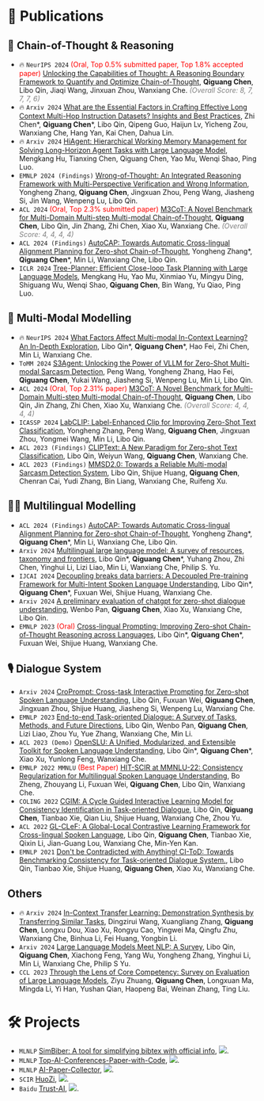 <!--
 * @Author: Qiguang Chen
 * @LastEditors: Qiguang Chen
 * @Date: 2023-10-11 00:50:08
 * @LastEditTime: 2024-05-25 15:33:23
 * @Description: 
 * 
-->

# 📝 Publications
## 🎯 Chain-of-Thought & Reasoning
- 🔥 ``NeurIPS 2024`` <span style="color:red">(Oral, Top 0.5% submitted paper, Top 1.8% accepted paper)</span> [Unlocking the Capabilities of Thought: A Reasoning Boundary Framework to Quantify and Optimize Chain-of-Thought](https://arxiv.org/abs/2410.05695), **Qiguang Chen**, Libo Qin, Jiaqi Wang, Jinxuan Zhou, Wanxiang Che. <span style="color:gray"><i>(Overall Score: 8, 7, 7, 7, 6)</i></span>
- 🔥 ``Arxiv 2024`` [What are the Essential Factors in Crafting Effective Long Context Multi-Hop Instruction Datasets? Insights and Best Practices](https://arxiv.org/pdf/2409.01893), Zhi Chen\*, **Qiguang Chen**\*, Libo Qin, Qipeng Guo, Haijun Lv, Yicheng Zou, Wanxiang Che, Hang Yan, Kai Chen, Dahua Lin.
- 🔥 ``Arxiv 2024`` [HiAgent: Hierarchical Working Memory Management for Solving Long-Horizon Agent Tasks with Large Language Model](https://arxiv.org/pdf/2408.09559), Mengkang Hu, Tianxing Chen, Qiguang Chen, Yao Mu, Wenqi Shao, Ping Luo.
- ``EMNLP 2024 (Findings)`` [Wrong-of-Thought: An Integrated Reasoning Framework with Multi-Perspective Verification and Wrong Information](https://arxiv.org/abs/2410.04463), Yongheng Zhang, **Qiguang Chen**, Jingxuan Zhou, Peng Wang, Jiasheng Si, Jin Wang, Wenpeng Lu, Libo Qin.
- ``ACL 2024`` <span style="color:red">(Oral, Top 2.3% submitted paper)</span> [M3CoT: A Novel Benchmark for
Multi-Domain Multi-step Multi-modal Chain-of-Thought](https://aclanthology.org/2024.acl-long.446.pdf), **Qiguang Chen**, Libo Qin, Jin Zhang, Zhi Chen, Xiao Xu, Wanxiang Che. <span style="color:gray"><i>(Overall Score: 4, 4, 4, 4)</i></span>
- ``ACL 2024 (Findings)`` [AutoCAP: Towards Automatic Cross-lingual Alignment Planning for Zero-shot Chain-of-Thought](https://aclanthology.org/2024.findings-acl.546.pdf), Yongheng Zhang\*, **Qiguang Chen**\*, Min Li, Wanxiang Che, Libo Qin.
- ``ICLR 2024`` [Tree-Planner: Efficient Close-loop Task Planning with Large Language Models](https://arxiv.org/abs/2310.08582), Mengkang Hu, Yao Mu, Xinmiao Yu, Mingyu Ding, Shiguang Wu, Wenqi Shao, **Qiguang Chen**, Bin Wang, Yu Qiao, Ping Luo.

## 👀 Multi-Modal Modelling
- 🔥 ``NeurIPS 2024`` [What Factors Affect Multi-modal In-Context Learning? An In-Depth Exploration](https://xxx), Libo Qin\*, **Qiguang Chen**\*, Hao Fei, Zhi Chen, Min Li, Wanxiang Che.
- ``ToMM 2024`` [S3Agent: Unlocking the Power of VLLM for Zero-Shot Multi-modal Sarcasm Detection](https://dl.acm.org/doi/pdf/10.1145/3690642), Peng Wang, Yongheng Zhang, Hao Fei, **Qiguang Chen**, Yukai Wang, Jiasheng Si, Wenpeng Lu, Min Li, Libo Qin.
- ``ACL 2024`` <span style="color:red">(Oral, Top 2.31% paper)</span> [M3CoT: A Novel Benchmark for
Multi-Domain Multi-step Multi-modal Chain-of-Thought](https://aclanthology.org/2024.acl-long.446.pdf), **Qiguang Chen**, Libo Qin, Jin Zhang, Zhi Chen, Xiao Xu, Wanxiang Che. <span style="color:gray"><i>(Overall Score: 4, 4, 4, 4)</i></span>
- ``ICASSP 2024`` [LabCLIP: Label-Enhanced Clip for Improving Zero-Shot Text Classification](https://ieeexplore.ieee.org/abstract/document/10446865/), Yongheng Zhang, Peng Wang, **Qiguang Chen**, Jingxuan Zhou, Yongmei Wang, Min Li, Libo Qin.
- ``ACL 2023 (Findings)`` [CLIPText: A New Paradigm for Zero-shot Text Classification](https://aclanthology.org/2023.findings-acl.69/), Libo Qin, Weiyun Wang, **Qiguang Chen**, Wanxiang Che.
- ``ACL 2023 (Findings)`` [MMSD2.0: Towards a Reliable Multi-modal Sarcasm Detection System](https://aclanthology.org/2023.findings-acl.689/), Libo Qin, Shijue Huang, **Qiguang Chen**, Chenran Cai, Yudi Zhang, Bin Liang, Wanxiang Che, Ruifeng Xu.


## 🏳️‍🌈 Multilingual Modelling
- ``ACL 2024 (Findings)`` [AutoCAP: Towards Automatic Cross-lingual Alignment Planning for Zero-shot Chain-of-Thought](https://aclanthology.org/2024.findings-acl.546.pdf), Yongheng Zhang\*, **Qiguang Chen**\*, Min Li, Wanxiang Che, Libo Qin.
- ``Arxiv 2024`` [Multilingual large language model: A survey of resources, taxonomy and frontiers](https://arxiv.org/abs/2404.04925), Libo Qin\*, **Qiguang Chen**\*, Yuhang Zhou, Zhi Chen, Yinghui Li, Lizi Liao, Min Li, Wanxiang Che, Philip S. Yu.
- ``IJCAI 2024`` [Decoupling breaks data barriers: A Decoupled Pre-training Framework for Multi-Intent Spoken Language Understanding](https://aclanthology.org/2024.findings-acl.546.pdf), Libo Qin\*, **Qiguang Chen**\*, Fuxuan Wei, Shijue Huang, Wanxiang Che.
- ``Arxiv 2024`` [A preliminary evaluation of chatgpt for zero-shot dialogue understanding](https://arxiv.org/abs/2304.04256), Wenbo Pan, **Qiguang Chen**, Xiao Xu, Wanxiang Che, Libo Qin.
- ``EMNLP 2023`` <span style="color:red">(Oral)</span> [Cross-lingual Prompting: Improving Zero-shot Chain-of-Thought Reasoning across Languages](https://arxiv.org/abs/2310.14799), Libo Qin\*, **Qiguang Chen**\*, Fuxuan Wei, Shijue Huang, Wanxiang Che.

## 🎙️ Dialogue System
- ``Arxiv 2024`` [CroPrompt: Cross-task Interactive Prompting for Zero-shot Spoken Language Understanding](https://arxiv.org/pdf/2406.10505), Libo Qin, Fuxuan Wei, **Qiguang Chen**, Jingxuan Zhou, Shijue Huang, Jiasheng Si, Wenpeng Lu, Wanxiang Che.
- ``EMNLP 2023`` [End-to-end Task-oriented Dialogue: A Survey of Tasks, Methods, and Future Directions](https://arxiv.org/abs/2311.09008), Libo Qin, Wenbo Pan, **Qiguang Chen**, Lizi Liao, Zhou Yu, Yue Zhang, Wanxiang Che, Min Li.
- ``ACL 2023 (Demo)`` [OpenSLU: A Unified, Modularized, and Extensible Toolkit for Spoken Language Understanding](https://aclanthology.org/2023.acl-demo.9/), Libo Qin\*, **Qiguang Chen**\*, Xiao Xu, Yunlong Feng, Wanxiang Che.
- ``EMNLP 2022 MMNLU`` <span style="color:red">(Best Paper)</span> [HIT-SCIR at MMNLU-22: Consistency Regularization for Multilingual Spoken Language Understanding](https://aclanthology.org/2022.mmnlu-1.4.pdf), Bo Zheng, Zhouyang Li, Fuxuan Wei, **Qiguang Chen**, Libo Qin, Wanxiang Che.
- ``COLING 2022`` [CGIM: A Cycle Guided Interactive Learning Model for Consistency Identification in Task-oriented Dialogue](https://aclanthology.org/2022.coling-1.37.pdf), Libo Qin, **Qiguang Chen**, Tianbao Xie, Qian Liu, Shijue Huang, Wanxiang Che, Zhou Yu.
- ``ACL 2022`` [GL-CLeF: A Global-Local Contrastive Learning Framework for Cross-lingual Spoken Language](https://aclanthology.org/2022.acl-long.191.pdf), Libo Qin, **Qiguang Chen**, Tianbao Xie, Qixin Li, Jian-Guang Lou, Wanxiang Che, Min-Yen Kan.
- ``EMNLP 2021`` [Don't be Contradicted with Anything! CI-ToD: Towards Benchmarking Consistency for Task-oriented Dialogue System.](https://aclanthology.org/2021.emnlp-main.182.pdf), Libo Qin, Tianbao Xie, Shijue Huang, **Qiguang Chen**, Xiao Xu, Wanxiang Che.

## Others
- 🔥 ``Arxiv 2024`` [In-Context Transfer Learning: Demonstration Synthesis by Transferring Similar Tasks](https://arxiv.org/abs/2410.01548), Dingzirui Wang, Xuangliang Zhang, **Qiguang Chen**, Longxu Dou, Xiao Xu, Rongyu Cao, Yingwei Ma, Qingfu Zhu, Wanxiang Che, Binhua Li, Fei Huang, Yongbin Li.
- ``Arxiv 2024`` [Large Language Models Meet NLP: A Survey](https://arxiv.org/abs/2405.12819), Libo Qin, **Qiguang Chen**, Xiachong Feng, Yang Wu, Yongheng Zhang, Yinghui Li, Min Li, Wanxiang Che, Philip S Yu.
- ``CCL 2023`` [Through the Lens of Core Competency: Survey on Evaluation of Large Language Models](https://aclanthology.org/2023.ccl-2.pdf#page=93), Ziyu Zhuang, **Qiguang Chen**, Longxuan Ma, Mingda Li, Yi Han, Yushan Qian, Haopeng Bai, Weinan Zhang, Ting Liu.

# 🛠️ Projects
- ``MLNLP`` [SimBiber: A tool for simplifying bibtex with official info](https://github.com/MLNLP-World/SimBiber), ![](https://img.shields.io/github/stars/MLNLP-World/SimBiber).
- ``MLNLP`` [Top-AI-Conferences-Paper-with-Code](https://github.com/MLNLP-World/Top-AI-Conferences-Paper-with-Code), ![](https://img.shields.io/github/stars/MLNLP-World/Top-AI-Conferences-Paper-with-Code).
- ``MLNLP`` [AI-Paper-Collector](https://github.com/MLNLP-World/AI-Paper-Collector), ![](https://img.shields.io/github/stars/MLNLP-World/AI-Paper-collector).
- ``SCIR`` [HuoZi](https://github.com/HIT-SCIR/huozi), ![](https://img.shields.io/github/stars/HIT-SCIR/huozi).
- ``Baidu`` [Trust-AI](https://github.com/PaddlePaddle/TrustAI), ![](https://img.shields.io/github/stars/PaddlePaddle/TrustAI).
